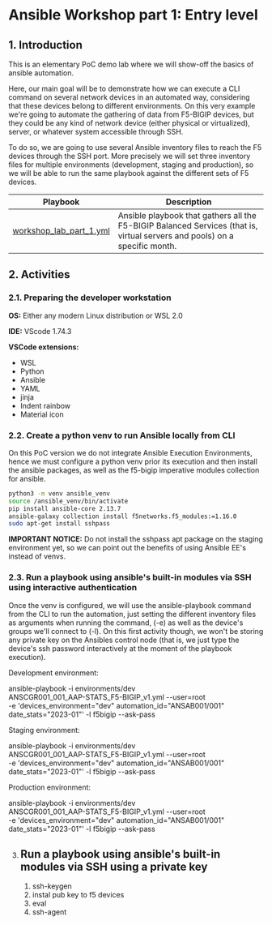 # Ansible Workshop part 1: Entry level

## 1. Introduction

This is an elementary PoC demo lab where we will show-off the basics of ansible
automation.

Here, our main goal will be to demonstrate how we can execute a CLI command
on several network devices in an automated way, considering that these devices
belong to different environments. On this very example we're going to automate
the gathering of data from F5-BIGIP devices, but they could be any
kind of network device (either physical or virtualized), server, or whatever
system accessible through SSH.

To do so, we are going to use several Ansible inventory files to reach the F5
devices through the SSH port. More precisely we will set three inventory files
for multiple environments (development, staging and production), so we will be
able to run the same playbook against the different sets of F5 devices.

| **Playbook** | **Description** |
|-|-|
| [workshop_lab_part_1.yml](workshop_lab_part_1.yml) |Ansible playbook that gathers all the F5-BIGIP Balanced Services (that is, virtual servers and pools) on a specific month.|

## 2. Activities

### 2.1. Preparing the developer workstation

**OS:** Either any modern Linux distribution or WSL 2.0

**IDE:** VScode 1.74.3

**VSCode extensions:**

- WSL
- Python
- Ansible
- YAML
- jinja
- Indent rainbow
- Material icon

### 2.2. Create a python venv to run Ansible locally from CLI

On this PoC version we do not integrate Ansible Execution
Environments, hence we must configure a python venv prior its
execution and then install the ansible packages, as well as the
f5-bigip imperative modules collection for ansible.

```bash
python3 -m venv ansible_venv
source /ansible_venv/bin/activate
pip install ansible-core 2.13.7
ansible-galaxy collection install f5networks.f5_modules:=1.16.0
sudo apt-get install sshpass
```

**IMPORTANT NOTICE:** Do not install the sshpass apt package on the
staging environment yet, so we can point out the benefits of using
Ansible EE's instead of venvs.

### 2.3. Run a playbook using ansible's built-in modules via SSH using interactive authentication

   Once the venv is configured, we will use the ansible-playbook
   command from the CLI to run the automation, just setting the
   different inventory files as arguments when running the command,
   (-e) as well as the device's groups we'll connect to (-l). On
   this first activity though, we won't be storing any private key
   on the Ansibles control node (that is, we just type the device's
   ssh password interactively at the moment of the playbook
   execution).

   Development environment:

   ansible-playbook -i environments/dev \
   ANSCGR001_001_AAP-STATS_F5-BIGIP_v1.yml --user=root \
   -e 'devices_environment="dev" automation_id="ANSAB001/001" \
   date_stats="2023-01"' -l f5bigip --ask-pass

   Staging environment:

   ansible-playbook -i environments/dev \
   ANSCGR001_001_AAP-STATS_F5-BIGIP_v1.yml --user=root \
   -e 'devices_environment="dev" automation_id="ANSAB001/001" \
   date_stats="2023-01"' -l f5bigip --ask-pass

   Production environment:

   ansible-playbook -i environments/dev \
   ANSCGR001_001_AAP-STATS_F5-BIGIP_v1.yml --user=root \
   -e 'devices_environment="dev" automation_id="ANSAB001/001" \
   date_stats="2023-01"' -l f5bigip --ask-pass

3. Run a playbook using ansible's built-in modules via SSH using a private key
   ---------------------------------------------------------------------------

   1) ssh-keygen
   2) instal pub key to f5 devices
   3) eval
   4) ssh-agent
